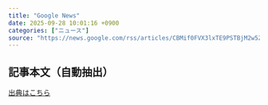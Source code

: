 ```yaml
---
title: "Google News"
date: 2025-09-28 10:01:16 +0900
categories: ["ニュース"]
source: "https://news.google.com/rss/articles/CBMif0FVX3lxTE9PSTBjM2w5ZURHVzFXTkhMUE0xOHhIcnlIWnZSREMySmUwTjZIczhqVDAwdmRpaHUtWlp5VVFiSFdpVHY5M3lXTXZBMVVnU2NyU3hreEJfOFdBOWE0OWxQV24zX1VpV20za2lNUzFwd3h3U0Q3TUdaV2FyVXpaWG8?oc=5"
---
```


## 記事本文（自動抽出）
<body class="y0K44d EA71Tc" id="readabilityBody"></body>

[出典はこちら](https://news.google.com/rss/articles/CBMif0FVX3lxTE9PSTBjM2w5ZURHVzFXTkhMUE0xOHhIcnlIWnZSREMySmUwTjZIczhqVDAwdmRpaHUtWlp5VVFiSFdpVHY5M3lXTXZBMVVnU2NyU3hreEJfOFdBOWE0OWxQV24zX1VpV20za2lNUzFwd3h3U0Q3TUdaV2FyVXpaWG8?oc=5)

